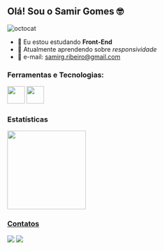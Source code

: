 ## Olá! Sou o Samir Gomes 🤓

![octocat](https://github.com/samirgomes/samirgomes/assets/130385313/5d61816e-e23d-4e15-a2f0-eaf3925329eb)

- 🔭 Eu estou estudando **Front-End**
- 🌱 Atualmente aprendendo sobre *responsividade*
- 📧 e-mail: samirg.ribeiro@gmail.com

### Ferramentas e Tecnologias:

<img src="https://cdn.jsdelivr.net/gh/devicons/devicon/icons/html5/html5-original.svg" width="40" height="40"/> <img src="https://cdn.jsdelivr.net/gh/devicons/devicon/icons/css3/css3-original.svg" width="40" height="40"/>

### Estatísticas

<div>
<a href="https://github.com/samirgomes">
<img loading="lazy" height="180em" src="https://github-readme-stats.vercel.app/api/top-langs/?username=samirgomes&layout=compact&langs_count=7&theme=dracula"/>
</div>

### Contatos

<a href="https://www.linkedin.com/in/samir-gomes-8b09b71a6" target="_blank"><img loading="lazy" src="https://img.shields.io/badge/-LinkedIn-%230077B5?style=for-the-badge&logo=linkedin&logoColor=white" target="_blank"></a>        <a href = "mailto:samirg.ribeiro@gmail.com"><img loading="lazy" src="https://img.shields.io/badge/Gmail-D14836?style=for-the-badge&logo=gmail&logoColor=white" target="_blank"></a>  









